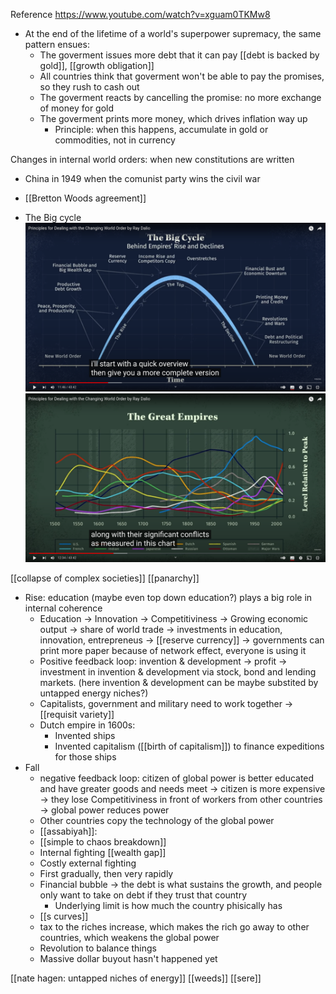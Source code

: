 Reference https://www.youtube.com/watch?v=xguam0TKMw8

- At the end of the lifetime of a world's superpower supremacy, the same pattern ensues: 
  - The goverment issues more debt that it can pay [[debt is backed by gold]], [[growth obligation]]
  - All countries think that goverment won't be able to pay the promises, so they rush to cash out
  - The goverment reacts by cancelling the promise: no more exchange of money for gold
  - The goverment prints more money, which drives inflation way up
    - Principle: when this happens, accumulate in gold or commodities, not in currency


Changes in internal world orders: when new constitutions are written
- China in 1949 when the comunist party wins the civil war
- [[Bretton Woods agreement]]

- The Big cycle ![](2022-03-05-15-45-16.png)
![](2022-03-05-15-46-34.png)

[[collapse of complex societies]]
[[panarchy]]

- Rise: education (maybe even top down education?) plays a big role in internal coherence
  - Education -> Innovation -> Competitiviness -> Growing economic output -> share of world trade -> investments in education, innovation, entrepreneus -> [[reserve currency]] -> governments can print more paper because of network effect, everyone is using it
  - Positive feedback loop: invention & development -> profit -> investment in invention & development via stock, bond and lending markets. (here invention & development can be maybe substited by untapped energy niches?)
  - Capitalists, government and military need to work together -> [[requisit variety]]
  - Dutch empire in 1600s:
    - Invented ships
    - Invented capitalism ([[birth of capitalism]]) to finance expeditions for those ships
- Fall
  - negative feedback loop: citizen of global power is better educated and have greater goods and needs meet -> citizen is more expensive -> they lose Competitiviness in front of workers from other countries -> global power reduces power 
  - Other countries copy the technology of the global power
  - [[assabiyah]]: 
  - [[simple to chaos breakdown]]
  - Internal fighting [[wealth gap]]
  - Costly external fighting
  - First gradually, then very rapidly 
  - Financial bubble -> the debt is what sustains the growth, and people only want to take on debt if they trust that country 
    - Underlying limit is how much the country phisically has
  - [[s curves]]
  - tax to the riches increase, which makes the rich go away to other countries, which weakens the global power
  - Revolution to balance things
  - Massive dollar buyout hasn't happened yet

[[nate hagen: untapped niches of energy]]
[[weeds]] [[sere]]